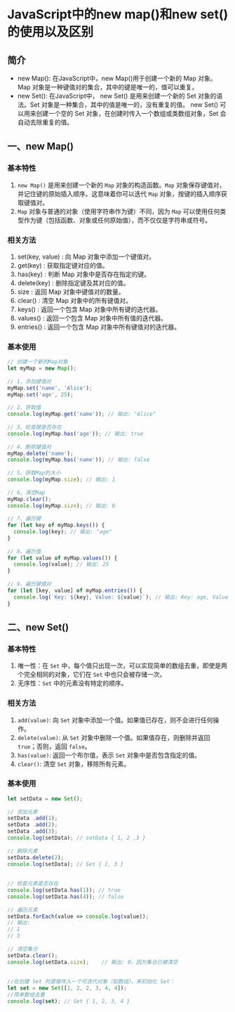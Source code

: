 # JavaScript中的new map()和new set()的使用以及区别

## 简介

- new Map(): 在JavaScript中，new Map()用于创建一个新的 Map 对象。Map 对象是一种键值对的集合，其中的键是唯一的，值可以重复。
- new Set():   在JavaScript中， new Set() 是用来创建一个新的 Set 对象的语法。Set 对象是一种集合，其中的值是唯一的，没有重复的值。 new Set() 可以用来创建一个空的 Set 对象，在创建时传入一个数组或类数组对象，Set 会自动去除重复的值。

## 一、new Map()

### 基本特性

1. `new Map()` 是用来创建一个新的 `Map` 对象的构造函数。`Map` 对象保存键值对，并记住键的原始插入顺序。这意味着你可以迭代 `Map` 对象，按键的插入顺序获取键值对。
2. `Map` 对象与普通的对象（使用字符串作为键）不同，因为 `Map` 可以使用任何类型作为键（包括函数、对象或任何原始值），而不仅仅是字符串或符号。

### 相关方法

1. set(key, value) : 向 Map 对象中添加一个键值对。
2.  get(key) : 获取指定键对应的值。
3. has(key) : 判断 Map 对象中是否存在指定的键。
4. delete(key) : 删除指定键及其对应的值。
5. size : 返回 Map 对象中键值对的数量。
6. clear() : 清空 Map 对象中的所有键值对。
7.  keys() : 返回一个包含 Map 对象中所有键的迭代器。
8. values() : 返回一个包含 Map 对象中所有值的迭代器。
9. entries() : 返回一个包含 Map 对象中所有键值对的迭代器。

### 基本使用

```js
// 创建一个新的Map对象  
let myMap = new Map();  
  
// 1、添加键值对  
myMap.set('name', 'Alice');  
myMap.set('age', 25);  
  
// 2、获取值  
console.log(myMap.get('name')); // 输出: "Alice"  
  
// 3、检查键是否存在  
console.log(myMap.has('age')); // 输出: true  
  
// 4、删除键值对  
myMap.delete('name');  
console.log(myMap.has('name')); // 输出: false  
 
// 5、获取Map的大小  
console.log(myMap.size); // 输出: 1  
  
// 6、清空Map  
myMap.clear();  
console.log(myMap.size); // 输出: 0  
  
// 7、遍历键  
for (let key of myMap.keys()) {  
  console.log(key); // 输出: "age"  
}  
  
// 8、遍历值  
for (let value of myMap.values()) {  
  console.log(value); // 输出: 25  
}  
  
// 9、遍历键值对  
for (let [key, value] of myMap.entries()) {  
  console.log(`Key: ${key}, Value: ${value}`); // 输出: Key: age, Value: 25  
}  
```

## 二、new Set()

### 基本特性

1. 唯一性：在 `Set` 中，每个值只出现一次，可以实现简单的数组去重，即使是两个完全相同的对象，它们在 `Set` 中也只会被存储一次。
2. 无序性：`Set` 中的元素没有特定的顺序。

### 相关方法

1. `add(value)`: 向 `Set` 对象中添加一个值。如果值已存在，则不会进行任何操作。
2. `delete(value)`: 从 `Set` 对象中删除一个值。如果值存在，则删除并返回 `true`；否则，返回 `false`。
3. `has(value)`: 返回一个布尔值，表示 `Set` 对象中是否包含指定的值。
4. `clear()`: 清空 `Set` 对象，移除所有元素。

### 基本使用

```js
let setData = new Set();  
  
// 添加元素  
setData .add(1);  
setData .add(2);  
setData .add(3); 
console.log(setData); // setData { 1, 2 ,3 }  
 
// 删除元素  
setData.delete(2);  
console.log(setData); // Set { 1, 3 }  
 
  
// 检查元素是否存在  
console.log(setData.has(1)); // true  
console.log(setData.has(4)); // false  
  
// 遍历元素  
setData.forEach(value => console.log(value));  
// 输出:  
// 1  
// 3
 
// 清空集合  
setData.clear();  
console.log(setData.size);    // 输出: 0，因为集合已被清空
 
 
//在创建 Set 时直接传入一个可迭代对象（如数组），来初始化 Set：
let set = new Set([1, 2, 2, 3, 4, 4]);  
//简单数组去重
console.log(set); // Set { 1, 2, 3, 4 }
```

